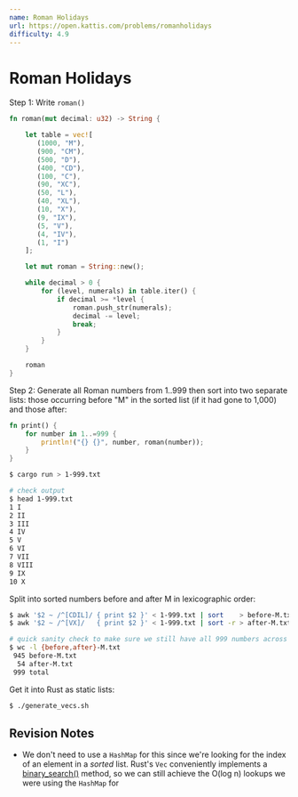 ```yaml
---
name: Roman Holidays
url: https://open.kattis.com/problems/romanholidays
difficulty: 4.9
---
```


# Roman Holidays

Step 1: Write `roman()`

```rust
fn roman(mut decimal: u32) -> String {

    let table = vec![
       (1000, "M"),
       (900, "CM"),
       (500, "D"),
       (400, "CD"),
       (100, "C"),
       (90, "XC"),
       (50, "L"),
       (40, "XL"),
       (10, "X"),
       (9, "IX"),
       (5, "V"),
       (4, "IV"),
       (1, "I")
    ];

    let mut roman = String::new();

    while decimal > 0 {        
        for (level, numerals) in table.iter() {
            if decimal >= *level {
                roman.push_str(numerals);
                decimal -= level;                
                break;
            }
        }                
    }

    roman
}
```

Step 2: Generate all Roman numbers from 1..999 then sort into two separate lists: those occurring before "M" in the sorted list (if it had gone to 1,000) and those after:

```rust
fn print() {
    for number in 1..=999 {
        println!("{} {}", number, roman(number));
    }
}
```

```bash
$ cargo run > 1-999.txt

# check output
$ head 1-999.txt
1 I
2 II
3 III
4 IV
5 V
6 VI
7 VII
8 VIII
9 IX
10 X
```

Split into sorted numbers before and after M in lexicographic order:

```bash
$ awk '$2 ~ /^[CDIL]/ { print $2 }' < 1-999.txt | sort    > before-M.txt
$ awk '$2 ~ /^[VX]/   { print $2 }' < 1-999.txt | sort -r > after-M.txt

# quick sanity check to make sure we still have all 999 numbers across the two files:
$ wc -l {before,after}-M.txt
 945 before-M.txt
  54 after-M.txt
 999 total
```

Get it into Rust as static lists:

```bash
$ ./generate_vecs.sh
```


## Revision Notes

- We don't need to use a `HashMap` for this since we're looking for the index of an element in a *sorted* list. Rust's `Vec` conveniently implements a [binary_search()](https://doc.rust-lang.org/stable/std/vec/struct.Vec.html#method.binary_search) method, so we can still achieve the O(log n) lookups we were using the `HashMap` for
